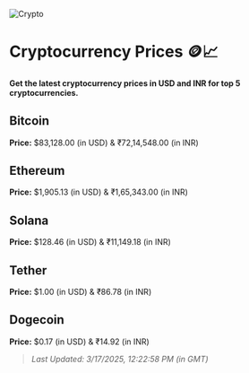 
![Crypto](https://www.techguide.com.au/wp-content/uploads/2020/11/crypto3.jpeg)

# Cryptocurrency Prices 🪙📈

#### Get the latest cryptocurrency prices in USD and INR for top 5 cryptocurrencies.

## Bitcoin

**Price:** $83,128.00 (in USD) & ₹72,14,548.00 (in INR)

## Ethereum

**Price:** $1,905.13 (in USD) & ₹1,65,343.00 (in INR)

## Solana

**Price:** $128.46 (in USD) & ₹11,149.18 (in INR)

## Tether

**Price:** $1.00 (in USD) & ₹86.78 (in INR)

## Dogecoin

**Price:** $0.17 (in USD) & ₹14.92 (in INR)

> _Last Updated: 3/17/2025, 12:22:58 PM (in GMT)_
